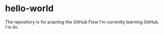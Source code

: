 # hello-world
The repository is for practing the GitHub Flow
I'm currently learning GitHub.
I'm lin.
